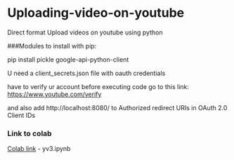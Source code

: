 # Uploading-video-on-youtube
Direct format
Upload videos on youtube using python

  
###Modules to install with pip:

pip install pickle google-api-python-client

U need a client_secrets.json file with oauth credentials


have to verify ur account before executing code
go to this link: https://www.youtube.com/verify

and also add http://localhost:8080/
to Authorized redirect URIs in OAuth 2.0 Client IDs

### Link to colab
[Colab link](https://colab.research.google.com/drive/12wW00dtGi2uXqKl61bwlRIovyGou7Dbg?usp=sharing) - yv3.ipynb
